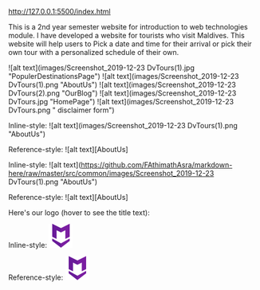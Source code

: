 http://127.0.0.1:5500/index.html

This is a 2nd year semester website for introduction to web technologies module. I have developed a website for tourists who visit Maldives. This website will help users to Pick a date and time for their arrival or pick their own tour with a personalized schedule of their own.

![alt text](images/Screenshot_2019-12-23 DvTours(1).jpg "PopulerDestinationsPage")
![alt text](images/Screenshot_2019-12-23 DvTours(1).png "AboutUs")
![alt text](images/Screenshot_2019-12-23 DvTours(2).png "OurBlog")
![alt text](images/Screenshot_2019-12-23 DvTours.jpg "HomePage")
![alt text](images/Screenshot_2019-12-23 DvTours.png " disclaimer form")


Inline-style: 
![alt text](images/Screenshot_2019-12-23 DvTours(1).png "AboutUs")

Reference-style: 
![alt text][AboutUs]

Inline-style: 
![alt text](https://github.com/FAthimathAsra/markdown-here/raw/master/src/common/images/Screenshot_2019-12-23 DvTours(1).png "AboutUs")

Reference-style: 
![alt text][AboutUs]

Here's our logo (hover to see the title text):

Inline-style: 
![alt text](https://github.com/adam-p/markdown-here/raw/master/src/common/images/icon48.png "Logo Title Text 1")

Reference-style: 
![alt text][logo]

[logo]: https://github.com/adam-p/markdown-here/raw/master/src/common/images/icon48.png "Logo Title Text 2"
